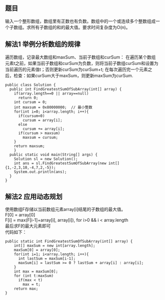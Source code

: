 ## 题目  
输入一个整形数组，数组里有正数也有负数。数组中的一个或连续多个整数组成一个子数组。求所有子数组的和的最大值。要求时间复杂度为O(n)。   

## 解法1  举例分析数组的规律  
遍历数组，记录最大数组和maxSum、当前子数组和curSum：
  在遍历某个数组元素t之前，如果当前子数组和curSum为负数，则将当前子数组curSum和设置为当前遍历的元素值t；否则更新curSum为curSum+t; 在每次遍历完一个元素之后，检查：如果curSum大于maxSum，则更新maxSum为curSum.

    public class Solution {
      public int FindGreatestSumOfSubArray(int[] array) {
        if(array.length==0 || array==null)
          return 0;
        int cursum = 0;
        int maxsum = 0x80000000;  // 最小整数
        for(int i=0; i<array.length; i++){
          if(cursum<0)
            cursum = array[i];
          else
            cursum += array[i];
          if(cursum > maxsum)
            maxsum = cursum;
        }
        return maxsum;
        }
      public static void main(String[] args) {
        Solution sl = new Solution();
        int ans = sl.FindGreatestSumOfSubArray(new int[]{1,-2,3,10,-4,7,2,-5});
        System.out.println(ans);
      }
    }
    
## 解法2 应用动态规划  
使用数组F存储以当前数组元素array[i]结尾的子数组的最大值。  
F[0] = array[0]  
F[i] = max(F[i-1]+array[i], array[i]), for i>0 && i < array.length  
最后求F的最大元素即可  
代码如下：  

    public static int FindGreatestSumOfSubArray(int[] array) {
        int[] maxSum = new int[array.length];
        maxSum[0] = array[0];
        for(int i=1; i<array.length; i++){
          int lastSum = maxSum[i-1];
          maxSum[i] = lastSum >= 0 ? lastSum + array[i] : array[i];
        }
        int max = maxSum[0];
        for (int t:maxSum)
          if(max < t)
            max = t;
        return max;
    }
